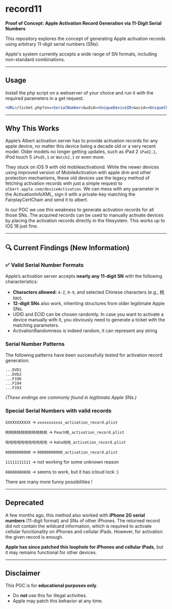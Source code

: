# record11

**Proof of Concept: Apple Activation Record Generation via 11-Digit Serial Numbers**

This repository explores the concept of generating Apple activation records using arbitrary 11-digit serial numbers (SNs).

Apple's system currently accepts a wide range of SN formats, including non-standard combinations.

---

## Usage

Install the php script on a webserver of your choice and run it with the required parameters in a get request.

```jsx
<URL>/ticket.php?sn=<SerialNumber>&udid=<UniqueDeviceID>&ucid=<UniqueChipID>
```

---

## Why This Works

Apple’s Albert activation server has to provide activation records for any apple device, no matter this device being a decade old or a very recent model. Older models no longer getting updates, such as iPad 2 `iPad2,1`, iPod touch 5 `iPod5,1` or `Watch2,1` or even more.

They stuck on iOS 9 with old mobileactivationd. While the newer devices using improved version of MobileActivation with apple drm and other protection mechanisms, these old devices use the legacy method of fetching activation records with just a simple request to `albert.apple.com/deviceActivation`. We can mess with any parameter in the ActivationInfoXML, sign it with a private-key matching the FairplayCertChain and send it to albert.

In our POC we use this weakness to generate activation records for all those SNs. The acquired records can be used to manually activate devices by placing the activation records directly in the filesystem. This works up to iOS 18 just fine.  

---

## 🔍 Current Findings (New Information)

### ✅ Valid Serial Number Formats

Apple’s activation server accepts **nearly any 11-digit SN** with the following characteristics:

- **Characters allowed:** `A-Z`, `0-9`, and selected Chinese characters (e.g., 桃 *tao*).
- **12-digit SNs** also work, inheriting structures from older legitimate Apple SNs.
- UDID and ECID can be chosen randomly. In case you want to activate a device manually with it, you obviously need to generate a ticket with the matching parameters.
- ActivationRandomness is indeed random, it can represent any string

### Serial Number Patterns

The following patterns have been successfully tested for activation record generation:

```
...DVD1
...DVD2
...F196
...F194
...F193
```

*(These endings are commonly found in legitimate Apple SNs.)*

### Special Serial Numbers with valid records

`XXXXXXXXXXX` → `xxxxxxxxxxx_activation_record.plist`

`桃桃桃桃桃桃桃桃桃桃桃` → `Peach桃_activation_record.plist`

`哈哈哈哈哈哈哈哈哈哈哈` → `Haha哈哈_activation_record.plist`

`00000000000` → `00000000000_activation_record.plist`

`11111111111` →  not working for some unknown reason

`88888888888` → seems to work, but it has icloud lock :)

There are many more funny possibilities !

---

## Deprecated

A few months ago, this method also worked with **iPhone 2G serial numbers** (11-digit format) and SNs of other iPhones. The returned record did not contain the wildcard information, which is required to activate cellular functionality on iPhones and cellular iPads. However, for activation the given record is enough.

**Apple has since patched this loophole for iPhones and cellular iPads**, but it may remains functional for other devices.

---

## Disclaimer

This POC is for **educational purposes only**.

- Do **not** use this for illegal activities.
- Apple may patch this behavior at any time.
